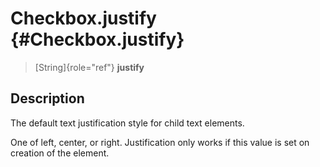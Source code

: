 Checkbox.justify {#Checkbox.justify}
================

> [String]{role="ref"} **justify**

Description
-----------

The default text justification style for child text elements.

One of left, center, or right. Justification only works if this value is
set on creation of the element.
